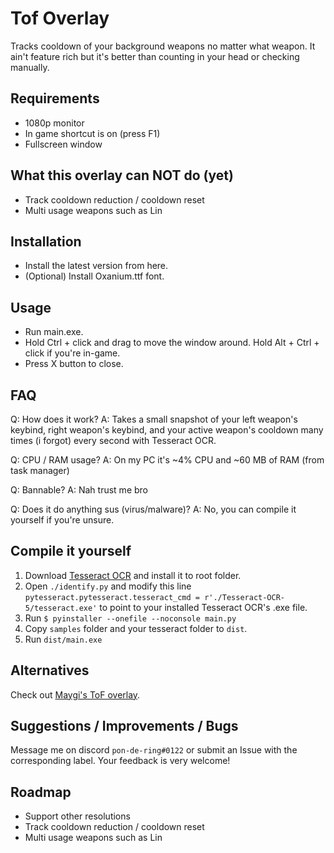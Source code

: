 # Tof Overlay

Tracks cooldown of your background weapons no matter what weapon. It ain&apos;t feature rich but it&apos;s better than counting in your head or checking manually.

## Requirements

- 1080p monitor
- In game shortcut is on (press F1)
- Fullscreen window

## What this overlay can NOT do (yet)

- Track cooldown reduction / cooldown reset
- Multi usage weapons such as Lin

## Installation

- Install the latest version from here.
- (Optional) Install Oxanium.ttf font.

## Usage

- Run main.exe.
- Hold Ctrl + click and drag to move the window around. Hold Alt + Ctrl + click if you&apos;re in-game.
- Press X button to close.

## FAQ

Q: How does it work?
A: Takes a small snapshot of your left weapon&apos;s keybind, right weapon&apos;s keybind, and your active weapon&apos;s cooldown many times (i forgot) every second with Tesseract OCR.

Q: CPU / RAM usage?
A: On my PC it&apos;s ~4% CPU and ~60 MB of RAM (from task manager)

Q: Bannable?
A: Nah trust me bro

Q: Does it do anything sus (virus/malware)?
A: No, you can compile it yourself if you&apos;re unsure.

## Compile it yourself

1. Download [Tesseract OCR](https://tesseract-ocr.github.io/tessdoc/) and install it to root folder.
2. Open `./identify.py` and modify this line
   `pytesseract.pytesseract.tesseract_cmd = r'./Tesseract-OCR-5/tesseract.exe'` to point to your installed Tesseract OCR&apos;s .exe file.
3. Run `$ pyinstaller --onefile --noconsole main.py`
4. Copy `samples` folder and your tesseract folder to `dist`.
5. Run `dist/main.exe`

## Alternatives

Check out [Maygi&apos;s ToF overlay](https://github.com/Maygi/tof-overlay).

## Suggestions / Improvements / Bugs

Message me on discord `pon-de-ring#0122` or submit an Issue with the corresponding label. Your feedback is very welcome!

## Roadmap

- Support other resolutions
- Track cooldown reduction / cooldown reset
- Multi usage weapons such as Lin
